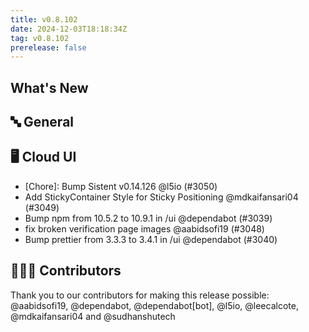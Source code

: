 ```yaml
---
title: v0.8.102
date: 2024-12-03T18:18:34Z
tag: v0.8.102
prerelease: false
---
```


## What's New
## 🔤 General
## 🖥 Cloud UI

- [Chore]: Bump Sistent v0.14.126 @l5io (#3050)
- Add StickyContainer Style for Sticky Positioning @mdkaifansari04 (#3049)
- Bump npm from 10.5.2 to 10.9.1 in /ui @dependabot (#3039)
- fix broken verification page images @aabidsofi19 (#3048)
- Bump prettier from 3.3.3 to 3.4.1 in /ui @dependabot (#3040)

## 👨🏽‍💻 Contributors

Thank you to our contributors for making this release possible:
@aabidsofi19, @dependabot, @dependabot[bot], @l5io, @leecalcote, @mdkaifansari04 and @sudhanshutech

